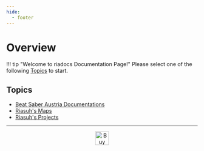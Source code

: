 ```yaml
---
hide:
  - footer
---
```


# Overview
!!! tip "Welcome to riadocs Documentation Page!"
    Please select one of the following [Topics](./index#topics) to start.

## Topics

* [Beat Saber Austria Documentations](./bsat_docs)
* [Riasuh's Maps](./ria_maps)
* [Riasuh's Projects](./ria_projects)

---  

<div style="text-align:center">
<a href='https://ko-fi.com/N4N0EP4EF' target='_blank'><img height='36' style='border:0px;height:36px;' src='https://storage.ko-fi.com/cdn/brandasset/kofi_button_red.png' border='0' alt='Buy Me a Coffee at ko-fi.com'/></a>
</div>